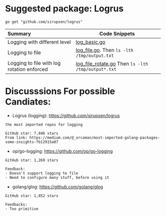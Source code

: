 # Suggested package: Logrus

```
go get "github.com/sirupsen/logrus"
```

| Summary      | Code Snippets|
|:------------|-------------|
| Logging with different level | [log_basic.go](log_basic.go) |
| Logging to file | [log_file.go](log_file.go). Then `ls -lth /tmp/output.txt` |
| Logging to file with log rotation enforced | [log_file_rotate.go](log_file_rotate.go) Then `ls -lth /tmp/output*.txt` |


# Discusssions For possible Candiates:

- Logrus (logging): https://github.com/sirupsen/logrus

```
the most imported repos for logging

GitHub star: 7,846 stars
From link: https://medium.com/@_orcaman/most-imported-golang-packages-some-insights-fb12915a07
```

- op/go-logging: https://github.com/op/go-logging

```
GitHub star: 1,269 stars

Feedback:
- Doesn't support logging to file
- Need to configure many stuff, before using it
```

- golang/glog: https://github.com/golang/glog

```
GitHub star: 1,852 stars

Feedbacks:
- Too primitive
```
